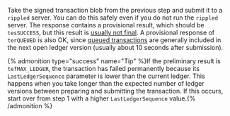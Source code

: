 Take the signed transaction blob from the previous step and submit it to a `rippled` server. You can do this safely even if you do not run the `rippled` server. The response contains a provisional result, which should be `tesSUCCESS`, but this result is [usually not final](../concepts/transactions/finality-of-results/index.md). A provisional response of `terQUEUED` is also OK, since [queued transactions](../concepts/transactions/transaction-cost.md#queued-transactions) are generally included in the next open ledger version (usually about 10 seconds after submission).

{% admonition type="success" name="Tip" %}If the preliminary result is `tefMAX_LEDGER`, the transaction has failed permanently because its `LastLedgerSequence` parameter is lower than the current ledger. This happens when you take longer than the expected number of ledger versions between preparing and submitting the transaction. If this occurs, start over from step 1 with a higher `LastLedgerSequence` value.{% /admonition %}
